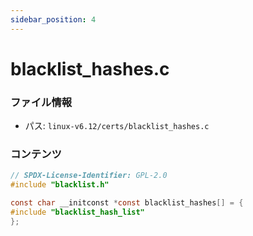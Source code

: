```yaml
---
sidebar_position: 4
---
```

# blacklist_hashes.c

### ファイル情報

- パス: `linux-v6.12/certs/blacklist_hashes.c`

### コンテンツ

```c
// SPDX-License-Identifier: GPL-2.0
#include "blacklist.h"

const char __initconst *const blacklist_hashes[] = {
#include "blacklist_hash_list"
};

```
